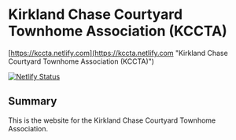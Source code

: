 # Kirkland Chase Courtyard Townhome Association (KCCTA)

[https://kccta.netlify.com](https://kccta.netlify.com "Kirkland Chase Courtyard Townhome Association (KCCTA)")

[![Netlify Status](https://api.netlify.com/api/v1/badges/e3da7197-905c-4772-bc4c-0b3e206e7c32/deploy-status)](https://app.netlify.com/sites/kccta/deploys)

## Summary

This is the website for the Kirkland Chase Courtyard Townhome Association.
